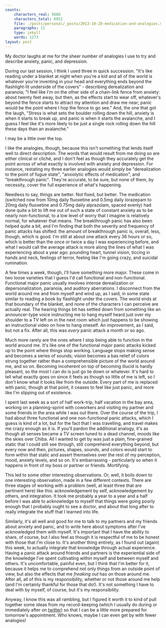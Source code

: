 ```yaml
---
counts:
    characters_real: 5680
    characters_total: 6952
    file: ./posts/personal/_posts/2013-10-28-medication-and-analogies.markdown
    paragraphs: 11
    type: jekyll
    words: 1273
layout: post
---
```


My doctor laughs at me for the sheer number of analogies I use to try and
describe anxiety, panic, and depression.

During our last session, I think I used three in quick succession.  "It's like
reading under a blanket at night when you're a kid and all of the world is
whatever you're inventing in your head and everything ends beyond the
flashlight-lit underside of the covers" - describing derealization and paranoia;
"I feel like I'm on the other side of a chain-link fence from anxiety: about
twenty feet away, but then, as the effects start to wear off, whatever's beyond
the fence starts to attract my attention and draw me near; panic would be the
point where I hop the fence to go see."  And, the one that got the laugh,
"Stress is what sets the boulder rolling down the hill, anxiety is when it
starts to break up, and panic is when it starts the avalanche, and I guess I
feel like it's more likely to be just a single rock rolling down the hill these
days than an avalanche."

I may be a little over the top.

I like the analogies, though, because this isn't something that lends itself
well to direct description.  The words that would result from me doing so are
either clinical or cliché, and I don't feel as though they accurately get the
point across of what exactly is involved with anxiety and depression.  For
instance, restating my three earlier analogies would simply be "derealization to
the point of fugue state", "anxiolytic effects of medication", and "breakthrough
panic".  They're accurate, to be sure, but none of them, by necessity, cover the
full experience of what's happening.

Needless to say, things are better.  Not fixed, but better.  The medication
(switched now from 10mg daily fluoxetine and 0.5mg daily lorazepam to 20mg daily
fluoxetine and 0.75mg daily alprazolam, spaced evenly) had done quite a bit to
lift me out of such a state of constant anxiety as to be nearly non-functional,
to a low level of worry that I imagine is relatively normal, for whatever that
means.  The breakthrough panic has also been helped quite a bit, and I'm finding
that both the severity and frequency of panic attacks has shifted: the amount of
breakthrough panic is, overall, less, though, which is good.  I'm still at about
one attack every 36 hours or so, which is better than the once or twice a day I
was experiencing before, and what I would call the average attack is more along
the lines of what I was experiencing about a year ago: pounding heart, tunnel
vision, ticcing in hands and neck, feelings of terror, feeling like I'm going
crazy, and suicidal rumination.

A few times a week, though, I'll have something more major.  These come in two
loose varieties that I guess I'd call functional and non-functional.  Functional
major panic usually involves intense derealization or depersonalization,
paranoia, and auditory aberrations.  I disconnect from the world around me and
from myself and wind up, as I said, in some state similar to reading a book by
flashlight under the covers.  The world ends at that boundary of the blanket,
and none of the characters I can perceive are actually real.  The hearing things
bit has settled down from something like an announcer-type voice instructing me
to hang myself heard just over my shoulder to a TV left on in the next room
which just happens to be showing an instructional video on how to hang oneself.
An improvement, as I said, but not a fix.  After all, this was *every* panic
attack a month or so ago.

Much more rarely are the ones where I stop being able to function in the world
around me.  It's like one of the functional major panic attacks kicked up to the
point where things stop working.  Language stops making sense and becomes a
series of sounds; vision becomes a bas relief of colors strung together rather
than a comprehensible picture of the world around me, and so on.  Becoming
incoherent on top of becoming illucid is hardly pleasant, so the most I can do
is just go lie down or whatever.  It's hard to tell what exactly goes on since
it feels as though so little of me is left, so I don't know what it looks like
from the outside.  Every part of me is replaced with panic, though at that
point, it ceases to feel like just panic, and more like I'm slipping out of
existence.

I spent last week as a sort of half work-trip, half vacation in the bay area,
working on a planning-sprint with coworkers and visiting my partner and some
friends in the area while I was out there.  Over the course of the trip, I had
about three functional and one non-functional panic attacks, which I guess is
kind of a lot, but for the fact that I was travelling, and travel makes me crazy
enough as it is.  If you'll pardon the additional analogy, it's as though all
senses became a TV screen tuned to a dead channel, moods like the skies over
Chiba.  All I wanted to get by was just a plain, fine-grained static that I
could still see through, still comprehend everything beyond, but every now and
then, pictures, shapes, sounds, and colors would start to form within that
static and assert themselves over the rest of my perception, mood, anxiety
levels, and so on.  It's embarrassing - particularly so when it happens in front
of my boss or partner or friends.  Mortifying.

This led to some other interesting observations.  Or, well, it boils down to one
interesting observation, made in a few different contexts.  There are three
stages of working with a problem (well, at least three that are pertinent here)
like this: acknowledgement by self, acknowledgement by others, and integration.
It took me probably a year to a year and a half before I was able to acknowledge
to myself that things were going poorly enough that I probably ought to see a
doctor, and about that long after to really integrate the stuff that I learned
into life.

Similarly, it's all well and good for me to talk to my partners and my friends
about anxiety and panic, and to write here about symptoms after I've
acknowledged them with myself.  It's important that I have the ability to share,
of course, but I also feel as though it is respectful of me to be honest with
those that I'm close to.  It's another thing entirely, as I found out (again)
this week, to actually integrate that knowledge through actual experience.
Having a panic attack around friends and partners is the experiential side of
the knowledge I've spent cultivating within myself and between myself and
others.  It's uncomfortable, painful even, but I think that I'm better for it,
because it helps me to comprehend not only things from an outside point of view,
but also the effects that me *freaking out* has on those around me.  After all,
all of this is my responsibility, whether or not those around me help (and I'm
certainly thankful for those that do!).  It's not something I have to deal with
by myself, of course, but it's my responsibility.

Anyway, I know this was all rambling, but I figured it worth it to kind of pull
together some ideas from my record-keeping (which I usually do during or
immediately after on [twitter](http://twitter.com/foxproblems)) so that I can be
a little more prepared for tomorrow's appointment.  Who knows, maybe I can even
get by with fewer analogies!
